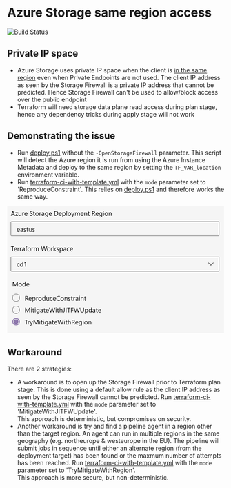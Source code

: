 # Azure Storage same region access
 
[![Build Status](https://dev.azure.com/ericvan/VDC/_apis/build/status/regions/azure-same-region-storage-access-ci?branchName=main)](https://dev.azure.com/ericvan/VDC/_build/latest?definitionId=125&branchName=main)
## Private IP space
- Azure Storage uses private IP space when the client is [in the same region](https://docs.microsoft.com/en-us/azure/storage/common/storage-network-security?tabs=azure-portal#grant-access-from-an-internet-ip-range) even when Private Endpoints are not used. The client IP address as seen by the Storage Firewall is a private IP address that cannot be predicted. Hence Storage Firewall can't be used to allow/block access over the public endpoint
- Terraform will need storage data plane read access during plan stage, hence any dependency tricks during apply stage will not work

## Demonstrating the issue
- Run [deploy.ps1](./scripts/deploy.ps1) without the `-OpenStorageFirewall` parameter. This script will detect the Azure region it is run from using the Azure Instance Metadata and deploy to the same region by setting the `TF_VAR_location` environment variable.
- Run [terraform-ci-with-template.yml](./pipelines/terraform-ci-with-template.yml) with the `mode` parameter set to 'ReproduceConstraint'. This relies on [deploy.ps1](./scripts/deploy.ps1) and therefore works the same way.

![alt text](./visuals/terraform-pipeline-parameters.png "Pipeline Parameters")


## Workaround
There are 2 strategies:
- A workaround is to open up the Storage Firewall prior to Terraform plan stage. This is done using a default allow rule as the client IP address as seen by the Storage Firewall cannot be predicted. Run [terraform-ci-with-template.yml](./pipelines/terraform-ci-with-template.yml) with the `mode` parameter set to 'MitigateWithJITFWUpdate'.    
This approach is deterministic, but compromises on security.
- Another workaround is try and find a pipeline agent in a region other than the target region. An agent can run in multiple regions in the same geography (e.g. northeurope & westeurope in the EU). The pipeline will submit jobs in sequence until either an alternate region (from the deployment target) has been found or the maxmum number of attempts has been reached. Run [terraform-ci-with-template.yml](./pipelines/terraform-ci-with-template.yml) with the `mode` parameter set to 'TryMitigateWithRegion'.    
This approach is more secure, but non-deterministic.